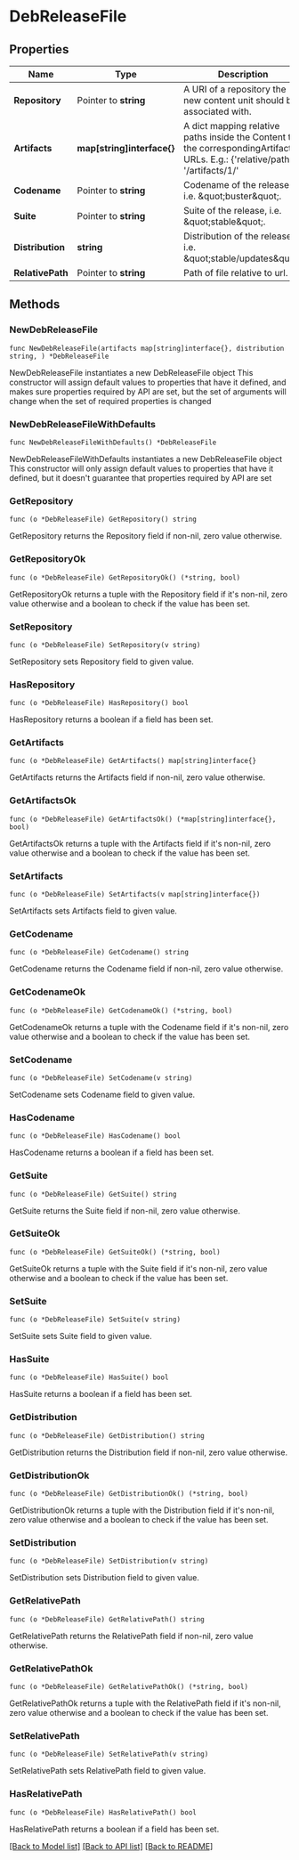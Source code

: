 # DebReleaseFile

## Properties

Name | Type | Description | Notes
------------ | ------------- | ------------- | -------------
**Repository** | Pointer to **string** | A URI of a repository the new content unit should be associated with. | [optional] 
**Artifacts** | **map[string]interface{}** | A dict mapping relative paths inside the Content to the correspondingArtifact URLs. E.g.: {&#39;relative/path&#39;: &#39;/artifacts/1/&#39; | 
**Codename** | Pointer to **string** | Codename of the release, i.e. \&quot;buster\&quot;. | [optional] 
**Suite** | Pointer to **string** | Suite of the release, i.e. \&quot;stable\&quot;. | [optional] 
**Distribution** | **string** | Distribution of the release, i.e. \&quot;stable/updates\&quot;. | 
**RelativePath** | Pointer to **string** | Path of file relative to url. | [optional] 

## Methods

### NewDebReleaseFile

`func NewDebReleaseFile(artifacts map[string]interface{}, distribution string, ) *DebReleaseFile`

NewDebReleaseFile instantiates a new DebReleaseFile object
This constructor will assign default values to properties that have it defined,
and makes sure properties required by API are set, but the set of arguments
will change when the set of required properties is changed

### NewDebReleaseFileWithDefaults

`func NewDebReleaseFileWithDefaults() *DebReleaseFile`

NewDebReleaseFileWithDefaults instantiates a new DebReleaseFile object
This constructor will only assign default values to properties that have it defined,
but it doesn't guarantee that properties required by API are set

### GetRepository

`func (o *DebReleaseFile) GetRepository() string`

GetRepository returns the Repository field if non-nil, zero value otherwise.

### GetRepositoryOk

`func (o *DebReleaseFile) GetRepositoryOk() (*string, bool)`

GetRepositoryOk returns a tuple with the Repository field if it's non-nil, zero value otherwise
and a boolean to check if the value has been set.

### SetRepository

`func (o *DebReleaseFile) SetRepository(v string)`

SetRepository sets Repository field to given value.

### HasRepository

`func (o *DebReleaseFile) HasRepository() bool`

HasRepository returns a boolean if a field has been set.

### GetArtifacts

`func (o *DebReleaseFile) GetArtifacts() map[string]interface{}`

GetArtifacts returns the Artifacts field if non-nil, zero value otherwise.

### GetArtifactsOk

`func (o *DebReleaseFile) GetArtifactsOk() (*map[string]interface{}, bool)`

GetArtifactsOk returns a tuple with the Artifacts field if it's non-nil, zero value otherwise
and a boolean to check if the value has been set.

### SetArtifacts

`func (o *DebReleaseFile) SetArtifacts(v map[string]interface{})`

SetArtifacts sets Artifacts field to given value.


### GetCodename

`func (o *DebReleaseFile) GetCodename() string`

GetCodename returns the Codename field if non-nil, zero value otherwise.

### GetCodenameOk

`func (o *DebReleaseFile) GetCodenameOk() (*string, bool)`

GetCodenameOk returns a tuple with the Codename field if it's non-nil, zero value otherwise
and a boolean to check if the value has been set.

### SetCodename

`func (o *DebReleaseFile) SetCodename(v string)`

SetCodename sets Codename field to given value.

### HasCodename

`func (o *DebReleaseFile) HasCodename() bool`

HasCodename returns a boolean if a field has been set.

### GetSuite

`func (o *DebReleaseFile) GetSuite() string`

GetSuite returns the Suite field if non-nil, zero value otherwise.

### GetSuiteOk

`func (o *DebReleaseFile) GetSuiteOk() (*string, bool)`

GetSuiteOk returns a tuple with the Suite field if it's non-nil, zero value otherwise
and a boolean to check if the value has been set.

### SetSuite

`func (o *DebReleaseFile) SetSuite(v string)`

SetSuite sets Suite field to given value.

### HasSuite

`func (o *DebReleaseFile) HasSuite() bool`

HasSuite returns a boolean if a field has been set.

### GetDistribution

`func (o *DebReleaseFile) GetDistribution() string`

GetDistribution returns the Distribution field if non-nil, zero value otherwise.

### GetDistributionOk

`func (o *DebReleaseFile) GetDistributionOk() (*string, bool)`

GetDistributionOk returns a tuple with the Distribution field if it's non-nil, zero value otherwise
and a boolean to check if the value has been set.

### SetDistribution

`func (o *DebReleaseFile) SetDistribution(v string)`

SetDistribution sets Distribution field to given value.


### GetRelativePath

`func (o *DebReleaseFile) GetRelativePath() string`

GetRelativePath returns the RelativePath field if non-nil, zero value otherwise.

### GetRelativePathOk

`func (o *DebReleaseFile) GetRelativePathOk() (*string, bool)`

GetRelativePathOk returns a tuple with the RelativePath field if it's non-nil, zero value otherwise
and a boolean to check if the value has been set.

### SetRelativePath

`func (o *DebReleaseFile) SetRelativePath(v string)`

SetRelativePath sets RelativePath field to given value.

### HasRelativePath

`func (o *DebReleaseFile) HasRelativePath() bool`

HasRelativePath returns a boolean if a field has been set.


[[Back to Model list]](../README.md#documentation-for-models) [[Back to API list]](../README.md#documentation-for-api-endpoints) [[Back to README]](../README.md)


